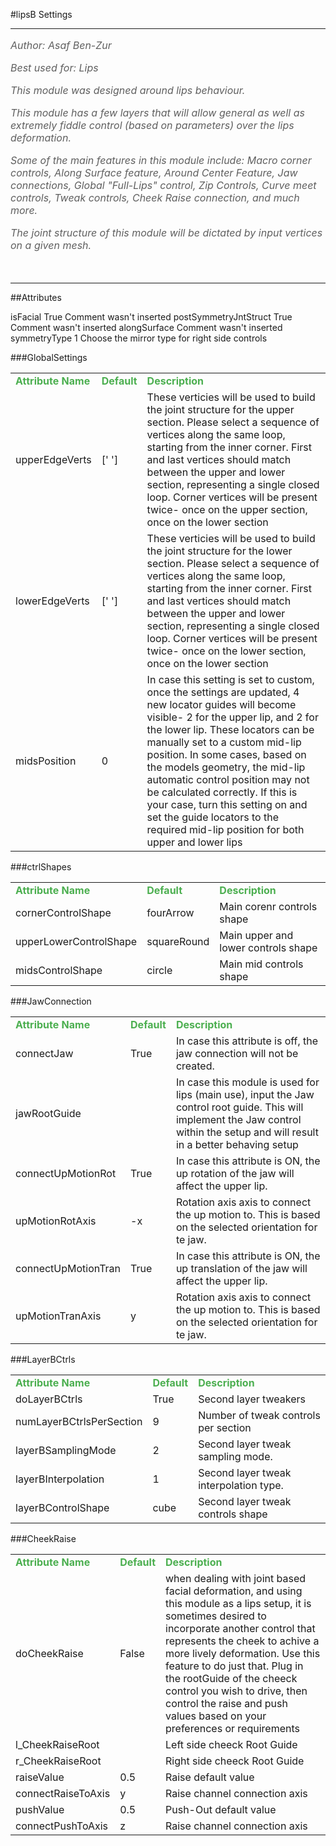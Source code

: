 <body>
#lipsB Settings
<hr width = 100%>
<font color = #5f5f5f size = 3pt>
<i>
Author: Asaf Ben-Zur <br>
Best used for: Lips <br>
This module was designed around lips behaviour. <br>
This module has a few layers that will allow general as well as extremely fiddle control (based on parameters) over the lips deformation. <br>
Some of the main features in this module include: Macro corner controls, Along Surface feature, Around Center Feature, Jaw connections, Global "Full-Lips" control, Zip Controls, Curve meet controls, Tweak controls, Cheek Raise connection,  and much more. <br>
The joint structure of this module will be dictated by input vertices on a given mesh. <br>
</i>
<br>
</font>
<hr width = 100%>
##Attributes
<tr><td>isFacial</td>
<td>True</td>
<td>Comment wasn't inserted</td></tr>
<tr><td>postSymmetryJntStruct</td>
<td>True</td>
<td>Comment wasn't inserted</td></tr>
<tr><td>alongSurface</td>
<td></td>
<td>Comment wasn't inserted</td></tr>
<tr><td>symmetryType</td>
<td>1</td>
<td>Choose the mirror type for right side controls</td></tr>
</table></font>
###GlobalSettings
<table><tr><td><b><font size = 3pt color = #4caf50>Attribute Name</td><td><font color = #4caf50><b>Default</td><td><font color = #4caf50><b>Description</td></tr>
<tr><td>upperEdgeVerts</td>
<td>[' ']</td>
<td>These verticies will be used to build the joint structure for the upper section. Please select a sequence of vertices along the same loop, starting from the inner corner. First and last vertices should match between the upper and lower section, representing a single closed loop. Corner vertices will be present twice- once on the upper section, once on the lower section</td></tr>
<tr><td>lowerEdgeVerts</td>
<td>[' ']</td>
<td>These verticies will be used to build the joint structure for the lower section. Please select a sequence of vertices along the same loop, starting from the inner corner. First and last vertices should match between the upper and lower section, representing a single closed loop. Corner vertices will be present twice- once on the lower section, once on the lower section</td></tr>
<tr><td>midsPosition</td>
<td>0</td>
<td>In case this setting is set to custom, once the settings are updated, 4 new locator guides will become visible- 2 for the upper lip, and 2 for the lower lip. These locators can be manually set to a custom mid-lip position. In some cases, based on the models geometry, the mid-lip automatic control position may not be calculated correctly. If this is your case, turn this setting on and set the guide locators to the required mid-lip position for both upper and lower lips</td></tr>
</table></font>
###ctrlShapes
<table><tr><td><b><font size = 3pt color = #4caf50>Attribute Name</td><td><font color = #4caf50><b>Default</td><td><font color = #4caf50><b>Description</td></tr>
<tr><td>cornerControlShape</td>
<td>fourArrow</td>
<td>Main corenr controls shape</td></tr>
<tr><td>upperLowerControlShape</td>
<td>squareRound</td>
<td>Main upper and lower controls shape</td></tr>
<tr><td>midsControlShape</td>
<td>circle</td>
<td>Main mid controls shape</td></tr>
</table></font>
###JawConnection
<table><tr><td><b><font size = 3pt color = #4caf50>Attribute Name</td><td><font color = #4caf50><b>Default</td><td><font color = #4caf50><b>Description</td></tr>
<tr><td>connectJaw</td>
<td>True</td>
<td>In case this attribute is off, the jaw connection will not be created.</td></tr>
<tr><td>jawRootGuide</td>
<td></td>
<td>In case this module is used for lips (main use), input the Jaw control root guide. This will implement the Jaw control within the setup and will result in a better behaving setup</td></tr>
<tr><td>connectUpMotionRot</td>
<td>True</td>
<td>In case this attribute is ON, the up rotation of the jaw will affect the upper lip.</td></tr>
<tr><td>upMotionRotAxis</td>
<td>-x</td>
<td>Rotation axis axis to connect the up motion to. This is based on the selected orientation for te jaw.</td></tr>
<tr><td>connectUpMotionTran</td>
<td>True</td>
<td>In case this attribute is ON, the up translation of the jaw will affect the upper lip.</td></tr>
<tr><td>upMotionTranAxis</td>
<td>y</td>
<td>Rotation axis axis to connect the up motion to. This is based on the selected orientation for te jaw.</td></tr>
</table></font>
###LayerBCtrls
<table><tr><td><b><font size = 3pt color = #4caf50>Attribute Name</td><td><font color = #4caf50><b>Default</td><td><font color = #4caf50><b>Description</td></tr>
<tr><td>doLayerBCtrls</td>
<td>True</td>
<td>Second layer tweakers</td></tr>
<tr><td>numLayerBCtrlsPerSection</td>
<td>9</td>
<td>Number of tweak controls per section</td></tr>
<tr><td>layerBSamplingMode</td>
<td>2</td>
<td>Second layer tweak sampling mode.</td></tr>
<tr><td>layerBInterpolation</td>
<td>1</td>
<td>Second layer tweak interpolation type.</td></tr>
<tr><td>layerBControlShape</td>
<td>cube</td>
<td>Second layer tweak controls shape</td></tr>
</table></font>
###CheekRaise
<table><tr><td><b><font size = 3pt color = #4caf50>Attribute Name</td><td><font color = #4caf50><b>Default</td><td><font color = #4caf50><b>Description</td></tr>
<tr><td>doCheekRaise</td>
<td>False</td>
<td>when dealing with joint based facial deformation, and using this module as a lips setup, it is sometimes desired to incorporate another control that represents the cheek to achive a more lively deformation. Use this feature to do just that. Plug in the rootGuide of the cheeck control you wish to drive, then control the raise and push values based on your preferences or requirements</td></tr>
<tr><td>l_CheekRaiseRoot</td>
<td></td>
<td>Left side cheeck Root Guide</td></tr>
<tr><td>r_CheekRaiseRoot</td>
<td></td>
<td>Right side cheeck Root Guide</td></tr>
<tr><td>raiseValue</td>
<td>0.5</td>
<td>Raise default value</td></tr>
<tr><td>connectRaiseToAxis</td>
<td>y</td>
<td>Raise channel connection axis</td></tr>
<tr><td>pushValue</td>
<td>0.5</td>
<td>Push-Out default value</td></tr>
<tr><td>connectPushToAxis</td>
<td>z</td>
<td>Raise channel connection axis</td></tr>
</table></font>
